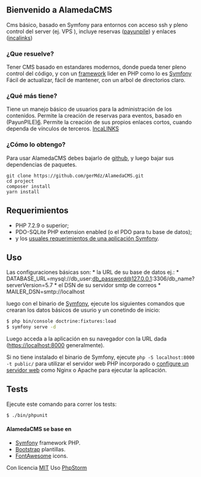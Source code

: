 ## Bienvenido a AlamedaCMS

Cms básico, basado en Symfony para entornos con acceso ssh y pleno control del server (ej. VPS ), incluye reservas ([payunpile][6]) y enlaces ([incalinks][7])


### ¿Que resuelve?
Tener CMS basado en estandares modernos, donde pueda tener pleno control del código, y con un [framework][1] lider en PHP como lo es [Symfony][1]
Fácil de actualizar, fácil de mantener, con un aŕbol de directorios claro.

### ¿Qué más tiene?

Tiene un manejo básico de usuarios para la administración de los contenidos.
Permite la creación de reservas para eventos, basado en (PayunPILE)[6].
Permite la creación de sus propios enlaces cortos, cuando dependa de vínculos de terceros. [IncaLINKS][7]

### ¿Cómo lo obtengo?

Para usar AlamedaCMS debes bajarlo de [github][8], y luego bajar sus dependencias de paquetes. 

```
git clone https://github.com/gerMdz/AlamedaCMS.git
cd project
composer install
yarn install 
```


Requerimientos
------------

* PHP 7.2.9 o superior;
* PDO-SQLite PHP extension enabled (o el PDO para tu base de datos);
* y los [usuales requerimientos de una aplicación Symfony][2].

Uso
-----

Las configuraciones básicas son:
     * la URL de su base de datos ej.: 
       *   DATABASE_URL=mysql://db_user:db_password@127.0.0.1:3306/db_name?serverVersion=5.7
     * el DSN de su servidor smtp de correos
       *   MAILER_DSN=smtp://localhost
     
luego con el binario de [Symfony][4], ejecute los siguientes comandos que crearan los datos básicos de usurio y un conetindo de inicio:

```bash
$ php bin/console doctrine:fixtures:load
$ symfony serve -d
```

Luego acceda a la aplicación en su navegador con la URL dada (<https://localhost:8000> generalmente).

Si no tiene instalado el binario de Symfony, ejecute `php -S localhost:8000 -t public/`
para utilizar el servidor web PHP incorporado o [configure un servidor web][3] como Nginx o
Apache para ejecutar la aplicación.

Tests
-----

Ejecute este comando para correr los tests:

```bash
$ ./bin/phpunit
```


#### AlamedaCMS se base en
- [Symfony][1] framework PHP.
- [Bootstrap](https://getbootstrap.com/) plantillas.
- [FontAwesome](https://fortawesome.github.io/Font-Awesome/) icons.

Con licencia [MIT](https://github.com/gerMdz/AlamedaCMS/blob/AlamedaCMS/LICENSE)
Uso [PhpStorm][5] 


[1]: https://symfony.com
[2]: https://symfony.com/doc/current/reference/requirements.html
[3]: https://symfony.com/doc/current/cookbook/configuration/web_server_configuration.html
[4]: https://symfony.com/download
[5]: https://jb.gg/OpenSource.
[6]: https://github.com/gerMdz/payunpile
[7]: https://germdz.github.io/incalinks/
[8]: https://github.com/gerMdz/AlamedaCMS.git
